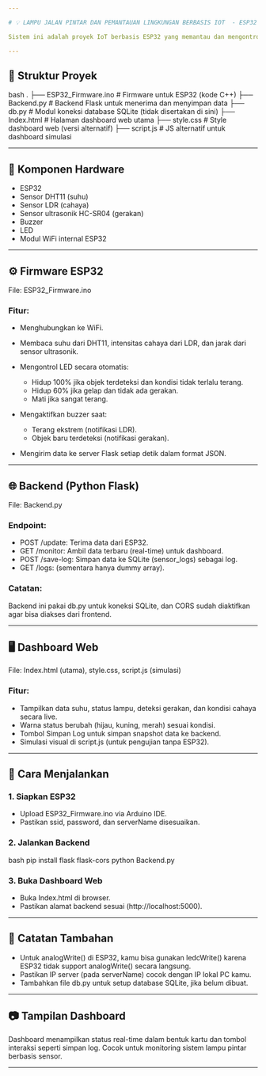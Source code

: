 ```yaml
---

# 💡 LAMPU JALAN PINTAR DAN PEMANTAUAN LINGKUNGAN BERBASIS IOT  - ESP32 + Web Dashboard

Sistem ini adalah proyek IoT berbasis ESP32 yang memantau dan mengontrol lampu jalan pintar menggunakan sensor suhu (DHT11), sensor cahaya (LDR), dan sensor jarak (ultrasonik), dengan fitur buzzer notifikasi. Data dikirim ke backend Python Flask dan ditampilkan secara real-time di dashboard web.

---
```


## 📁 Struktur Proyek

bash
.
├── ESP32_Firmware.ino        # Firmware untuk ESP32 (kode C++)
├── Backend.py                # Backend Flask untuk menerima dan menyimpan data
├── db.py                     # Modul koneksi database SQLite (tidak disertakan di sini)
├── Index.html                # Halaman dashboard web utama
├── style.css                 # Style dashboard web (versi alternatif)
├── script.js                 # JS alternatif untuk dashboard simulasi


---

## 🔌 Komponen Hardware

* ESP32
* Sensor DHT11 (suhu)
* Sensor LDR (cahaya)
* Sensor ultrasonik HC-SR04 (gerakan)
* Buzzer
* LED
* Modul WiFi internal ESP32

---

## ⚙ Firmware ESP32

File: ESP32_Firmware.ino

### Fitur:

* Menghubungkan ke WiFi.
* Membaca suhu dari DHT11, intensitas cahaya dari LDR, dan jarak dari sensor ultrasonik.
* Mengontrol LED secara otomatis:

  * Hidup 100% jika objek terdeteksi dan kondisi tidak terlalu terang.
  * Hidup 60% jika gelap dan tidak ada gerakan.
  * Mati jika sangat terang.
* Mengaktifkan buzzer saat:

  * Terang ekstrem (notifikasi LDR).
  * Objek baru terdeteksi (notifikasi gerakan).
* Mengirim data ke server Flask setiap detik dalam format JSON.

---

## 🌐 Backend (Python Flask)

File: Backend.py

### Endpoint:

* POST /update: Terima data dari ESP32.
* GET /monitor: Ambil data terbaru (real-time) untuk dashboard.
* POST /save-log: Simpan data ke SQLite (sensor_logs) sebagai log.
* GET /logs: (sementara hanya dummy array).

### Catatan:

Backend ini pakai db.py untuk koneksi SQLite, dan CORS sudah diaktifkan agar bisa diakses dari frontend.

---

## 🖥 Dashboard Web

File: Index.html (utama), style.css, script.js (simulasi)

### Fitur:

* Tampilkan data suhu, status lampu, deteksi gerakan, dan kondisi cahaya secara live.
* Warna status berubah (hijau, kuning, merah) sesuai kondisi.
* Tombol Simpan Log untuk simpan snapshot data ke backend.
* Simulasi visual di script.js (untuk pengujian tanpa ESP32).

---

## 🔧 Cara Menjalankan

### 1. Siapkan ESP32

* Upload ESP32_Firmware.ino via Arduino IDE.
* Pastikan ssid, password, dan serverName disesuaikan.

### 2. Jalankan Backend

bash
pip install flask flask-cors
python Backend.py


### 3. Buka Dashboard Web

* Buka Index.html di browser.
* Pastikan alamat backend sesuai (http://localhost:5000).

---

## 🧪 Catatan Tambahan

* Untuk analogWrite() di ESP32, kamu bisa gunakan ledcWrite() karena ESP32 tidak support analogWrite() secara langsung.
* Pastikan IP server (pada serverName) cocok dengan IP lokal PC kamu.
* Tambahkan file db.py untuk setup database SQLite, jika belum dibuat.

---

## 📷 Tampilan Dashboard

Dashboard menampilkan status real-time dalam bentuk kartu dan tombol interaksi seperti simpan log. Cocok untuk monitoring sistem lampu pintar berbasis sensor.

---

